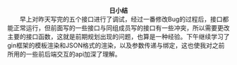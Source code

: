 <center><strong>日小结</strong></center>
&emsp;&emsp;早上对昨天写完的五个接口进行了调试，经过一番修改Bug的过程后，接口都能正常运行，但前面写的一些接口与同组成员写的接口有一些冲突，所以需要更改主要的接口函数，这就是前期规划出现的问题，也算是一种经验。下午继续学习了gin框架的模板渲染和JSON格式的渲染，以及参数传递与绑定，这也使我对之前所用的一些前后端交互的api加深了理解。